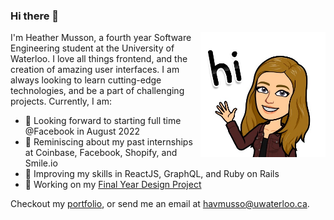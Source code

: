 ### Hi there 👋

<a href="https://heathermusson.com/"><img src="https://github.com/heathermusson/heathermusson/raw/master/assets/hi.JPG" align="right" height="200" /></a>

I'm Heather Musson, a fourth year Software Engineering student at the University of Waterloo. I love all things frontend, and the creation of amazing user interfaces. I am always looking to learn cutting-edge technologies, and be a part of challenging projects. Currently, I am:

- 👀 Looking forward to starting full time @Facebook in August 2022
- 🔮 Reminiscing about my past internships at Coinbase, Facebook, Shopify, and Smile.io
- 📔 Improving my skills in ReactJS, GraphQL, and Ruby on Rails
- 👩 Working on my <a href="https://github.com/Team-Chicken-Nuggets/server">Final Year Design Project</a>
<!-- - 🎨 Learning <a href="https://shopify.github.io/liquid/">Liquid</a> while designing and building several Shopify themes -->

Checkout my <a href="https://heathermusson.com">portfolio</a>, or send me an email at havmusso@uwaterloo.ca.

<!-- 
Ideas:
- https://github.com/brpaz
- https://dev.to/waylonwalker/what-s-on-your-github-profile-40p3
- https://github.com/abhisheknaiidu/awesome-github-profile-readme#icons-
- shields.io
-->
